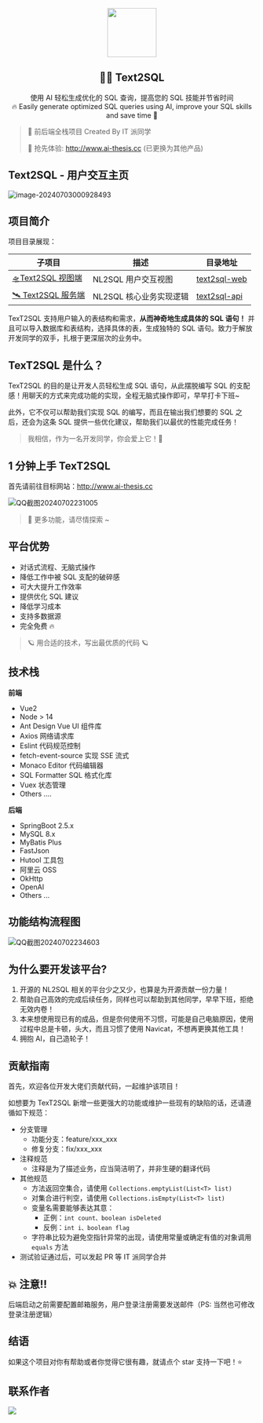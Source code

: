 <div align="center">
  <img src="/assert/logo.png" style="width:100px;height:100px;">
</div>
<p align="center">


<h2 align="center">👨‍💻 Text2SQL</h2>
 <p align="center">
     使用 AI 轻松生成优化的 SQL 查询，提高您的 SQL 技能并节省时间
     <br/>
	<span align="center">🔥 Easily generate optimized SQL queries using AI, improve your SQL skills and save time 📜</span>
</p>



> 🥳 前后端全栈项目 Created By IT 派同学
>
> 🙌 抢先体验:  http://www.ai-thesis.cc (已更换为其他产品)

<h2>Text2SQL - 用户交互主页</h2>

![image-20240703000928493](assert/home.png)

<h2>项目简介</h2>

项目目录展现：

| 子项目                                                       | 描述                    | 目录地址                                                     |
| ------------------------------------------------------------ | ----------------------- | ------------------------------------------------------------ |
| <a href="https://github.com/pdxjie/text2sql-v1.0/tree/master/text2sql-web">🛸Text2SQL 视图端</a> | NL2SQL 用户交互视图     | <a href="https://github.com/pdxjie/text2sql-v1.0/tree/master/text2sql-web">text2sql-web</a> |
| <a href="https://github.com/pdxjie/text2sql-v1.0/tree/master/text2sql-api">🛰️ Text2SQL 服务端</a> | NL2SQL 核心业务实现逻辑 | <a href="https://github.com/pdxjie/text2sql-v1.0/tree/master/text2sql-api">text2sql-api</a> |

TexT2SQL 支持用户输入的表结构和需求，**从而神奇地生成具体的 SQL 语句！** 并且可以导入数据库和表结构，选择具体的表，生成独特的 SQL 语句。致力于解放开发同学的双手，扎根于更深层次的业务中。

<h2>TexT2SQL 是什么？</h2>

TexT2SQL 的目的是让开发人员轻松生成 SQL 语句，从此摆脱编写 SQL 的支配感！用聊天的方式来完成功能的实现，全程无脑式操作即可，早早打卡下班~

此外，它不仅可以帮助我们实现 SQL 的编写，而且在输出我们想要的 SQL 之后，还会为这条 SQL 提供一些优化建议，帮助我们以最优的性能完成任务！

> 我相信，作为一名开发同学，你会爱上它！🍻

<h2>1 分钟上手 TexT2SQL</h2>

首先请前往目标网站：http://www.ai-thesis.cc

![QQ截图20240702231005](assert/description.png)

> 🎈 更多功能，请尽情探索 ~

<h2>平台优势</h2>

- 对话式流程、无脑式操作
- 降低工作中被 SQL 支配的破碎感
- 可大大提升工作效率
- 提供优化 SQL 建议
- 降低学习成本
- 支持多数据源
- 完全免费 🔥


> 🪐 用合适的技术，写出最优质的代码 🪐

<h2>技术栈</h2>

**前端**

- Vue2
- Node > 14
- Ant Design Vue UI 组件库
- Axios 网络请求库
- Eslint 代码规范控制
- fetch-event-source  实现 SSE 流式
- Monaco Editor 代码编辑器
- SQL Formatter SQL 格式化库
- Vuex 状态管理
- Others ....

**后端**

- SpringBoot 2.5.x
- MySQL 8.x
- MyBatis Plus
- FastJson
- Hutool 工具包
- 阿里云 OSS
- OkHttp
- OpenAI
- Others ...

<h2>功能结构流程图</h2>

![QQ截图20240702234603](assert/flow.png)

<h2>为什么要开发该平台?</h2>

1. 开源的 NL2SQL 相关的平台少之又少，也算是为开源贡献一份力量！
2. 帮助自己高效的完成后续任务，同样也可以帮助到其他同学，早早下班，拒绝无效内卷！
3. 本来想使用现已有的成品，但是奈何使用不习惯，可能是自己电脑原因，使用过程中总是卡顿，头大，而且习惯了使用 Navicat，不想再更换其他工具！
4. 拥抱 AI，自己造轮子！

<h2>贡献指南</h2>

首先，欢迎各位开发大佬们贡献代码，一起维护该项目！

如想要为 TexT2SQL 新增一些更强大的功能或维护一些现有的缺陷的话，还请遵循如下规范：

- 分支管理
    - 功能分支：feature/xxx_xxx
    - 修复分支：fix/xxx_xxx
- 注释规范
    - 注释是为了描述业务，应当简洁明了，并非生硬的翻译代码
- 其他规范
    - 方法返回空集合，请使用 `Collections.emptyList(List<T> list)`
    - 对集合进行判空，请使用 `Collections.isEmpty(List<T> list)`
    - 变量名需要能够表达其意：
        - 正例：`int count、boolean isDeleted`
        - 反例：`int i、boolean flag`
    - 字符串比较为避免空指针异常的出现，请使用常量或确定有值的对象调用 `equals` 方法
- 测试验证通过后，可以发起 PR 等 IT 派同学合并
<h2>💥 注意!!</h2>
后端启动之前需要配置邮箱服务，用户登录注册需要发送邮件（PS: 当然也可修改登录注册逻辑）

<h2>结语</h2>

如果这个项目对你有帮助或者你觉得它很有趣，就请点个 star 支持一下吧！⭐️

<h2>联系作者</h2>

![](assert/wechat.png)
